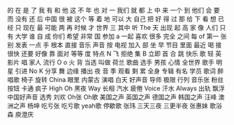 的
在
是
了
我
有
和
他
这
不
年
也
对
一
我们
就
都
上
中
来
一个
到
他们
会
要
而
没有
还
后
中国
很
被
这个
等
着
地
可以
大
自己
把
好
得
过
那
给
下
看
想
已经
只
现在
最
可能
两
再
时候
才
世界
三
其中
听
The
天
出现
起
高
家
像
人们
只有
大学
谁
自
成
你们
希望
非常
国
参加
a
一起
喜欢
很多
完全
之间
每
of
第一
张
别
发表
一点
手
根本
直接
音乐
声音
按
电视
加入
部
坐
早
节目
里面
最近
喝
接
很快
还要
好像
靠
面对
等等
度
特点
N
飞
拒绝
集
B
立即
首
合
跳
快乐
歌
轻
英
影片
唱
家人
流行
O
o
火
背
当选
叫做
荷兰
歌曲
选手
男孩
心情
全世界
歌手
明星
引进
No
K
分享
舞
边缘
播出
夜
音
季
观看
剩
累
全身
专辑
有名
学员
歌词
醉
唱歌
椅子
旋转
China
眼里
内蒙古
演唱
白天
好声音
导师
极限
行列
音乐张
粉丝
按钮
卡通
疯子
High
Oh
黑夜
Way
长相
汽水
疲倦
Voice
汗水
Always
出轨
飘浮
中国好声音
选秀
刘欢
Oh张
Oh歌
美国之声
英国之声
德国之声
韩国之声
汪峰
澳洲之声
杨坤
吃亏张
吃亏歌
yeah歌
停歇歌
张玮
三天三夜
三更半夜
张惠妹
歌浴森
庾澄庆
 
